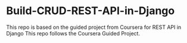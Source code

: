 # Build-CRUD-REST-API-in-Django
This repo is based on the guided project from Coursera for REST API in Django
This repo follows the Coursera Guided Project.
